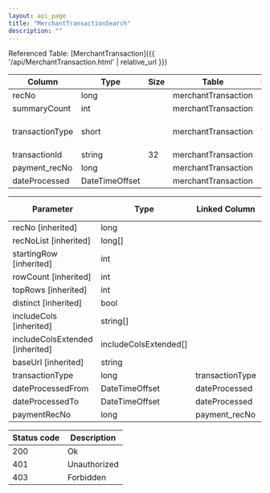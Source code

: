 ```yaml
---
layout: api_page
title: "MerchantTransactionSearch"
description: ""
---
```




Referenced Table: [MerchantTransaction]({{ '/api/MerchantTransaction.html' | relative_url }})

| Column | Type | Size | Table | Description |
| ------ | ---- | ---- | ----- | ----------- |
| recNo | long |  | merchantTransaction | 
| summaryCount | int |  | merchantTransaction | 
| transactionType | short |  | merchantTransaction | Sale = 1, Void = 2, Refund = 3
| transactionId | string | 32 | merchantTransaction | 
| payment_recNo | long |  | merchantTransaction | 
| dateProcessed | DateTimeOffset |  | merchantTransaction | 

| Parameter | Type | Linked Column | Linked Parameter | Description |
| --------- | ---- | ------------- | ---------------- | ----------- |
| recNo [inherited] | long |  |  | 
| recNoList [inherited] | long[] |  |  | 
| startingRow [inherited] | int |  |  | 
| rowCount [inherited] | int |  |  | 
| topRows [inherited] | int |  |  | 
| distinct [inherited] | bool |  |  | 
| includeCols [inherited] | string[] |  |  | 
| includeColsExtended [inherited] | includeColsExtended[] |  |  | 
| baseUrl [inherited] | string |  |  | 
| transactionType | long | transactionType |  | 
| dateProcessedFrom | DateTimeOffset | dateProcessed |  | 
| dateProcessedTo | DateTimeOffset | dateProcessed |  | 
| paymentRecNo | long | payment_recNo |  | 

| Status code | Description |
| ----------- | ----------- |
| 200 | Ok |
| 401 | Unauthorized |
| 403 | Forbidden |


